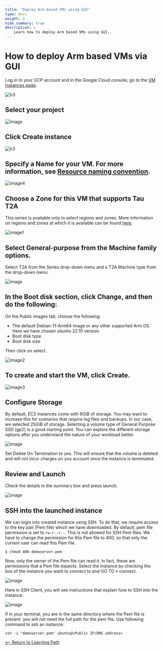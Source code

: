 ```yaml
---
title: "Deploy Arm based VMs using GUI"
type: docs
weight: 2
hide_summary: true
description: >
    Learn how to deploy Arm based VMs using GUI..
---
```


# How to deploy Arm based VMs via GUI
Log in to your GCP account and in the Google Cloud console, go to the [VM instances page](https://console.cloud.google.com/compute/instances?_ga=2.159262650.1220602700.1668410849-523068185.1662463135).

![h3](https://user-images.githubusercontent.com/67620689/202090364-2946214c-2347-4538-b2b0-3a36f45caee0.PNG)
   
## Select your project
    
![image](https://user-images.githubusercontent.com/67620689/202095985-103deaa4-610d-45ea-a84c-65af2bbfec41.PNG)

## Click Create instance
    
![h3](https://user-images.githubusercontent.com/67620689/202090934-aa0aa2da-e0f7-4aea-b8db-bc4988b781b2.PNG)

## Specify a Name for your VM. For more information, see [Resource naming convention](https://cloud.google.com/compute/docs/naming-resources#resource-name-format).

![image4](https://user-images.githubusercontent.com/67620689/202098830-532b5dc8-f6b5-4cff-931c-ec41edd08516.PNG)

## Choose a Zone for this VM that supports Tau T2A
This series is available only in select regions and zones. More information on regions and zones at which it is available can be found [here](https://cloud.google.com/compute/docs/regions-zones#available).
   
![image1](https://user-images.githubusercontent.com/67620689/202097168-6208b6ae-3627-47b3-a397-7783769e6727.PNG)

## Select General-purpose from the Machine family options.
Select T2A from the Series drop-down menu and a T2A Machine type from the drop-down menu.
   
![image](https://user-images.githubusercontent.com/67620689/202092025-53aef76d-ee09-415a-a84b-fb21d6e329f3.PNG)

## In the Boot disk section, click Change, and then do the following:
On the Public images tab, choose the following:
 * The default Debian-11-Arm64 image or any other supported Arm OS. Here we have chosen ubuntu 22.10 version.
 * Boot disk type
 * Boot disk size

Then click on select.

![image2](https://user-images.githubusercontent.com/67620689/202097666-b618266c-3dde-49b8-adb5-887380066648.PNG)

## To create and start the VM, click Create.
   
![image3](https://user-images.githubusercontent.com/67620689/202098038-7bfb0b6c-af18-4d5c-92a8-ca90a57bc25b.PNG)
   
## Configure Storage
By default, EC2 instances come with 8GiB of storage. You may want to increase this for scenarios that require log files and backups. In our case, we selected 25GiB of storage. Selecting a volume type of General Purpose SSD (gp2) is a good starting point. You can explore the different storage options after you understand the nature of your workload better.  
   
![image](https://user-images.githubusercontent.com/87687468/189878035-87d9721f-c58e-4ce7-800b-093d4d3e59ce.png)
   
Set Delete On Termination to yes. This will ensure that the volume is deleted and will not incur charges on you account once the instance is terminated.
   
## Review and Launch
Check the details in the summary box and press launch.

![image](https://user-images.githubusercontent.com/87687468/189878839-3ef022f7-2be7-458a-b0ce-20cf5ee0bcaa.png)

## SSH into the launched instance
We can login into created instance using SSH. To do that, we require access to the key pair (Pem file) which we have downloaded. By default, pem file permission is set to `rw-r--r--`. This is not allowed for SSH Pem files. We have to change the permission for this Pem file to 400, so that only the current user can read this Pem file.

```
$ chmod 400 demoserver.pem
```
   
Now, only the owner of the Pem file can read it. In fact, these are permissions that a Pem file expects. Select the Instance by checking the box of the instance you want to connect to and GO TO » connect.
   
![image](https://user-images.githubusercontent.com/87687468/192154311-55889d4e-6dd2-4bc3-81a9-95cca7356e0a.png)
   
Here in SSH Client, you will see instructions that explain how to SSH into the instance.
   
![image](https://user-images.githubusercontent.com/87687468/190095052-41851f3d-61db-486f-9c00-2f504587bdcc.png)
   
If in your terminal, you are in the same directory where the Pem file is present. you will not need the full path for the pem file. Use following command to ssh an instance:
   
```
ssh -i "demoserver.pem" ubuntu@<Public IP/DNS address>
```
[<-- Return to Learning Path](/content/en/cloud/azure/#sections)
